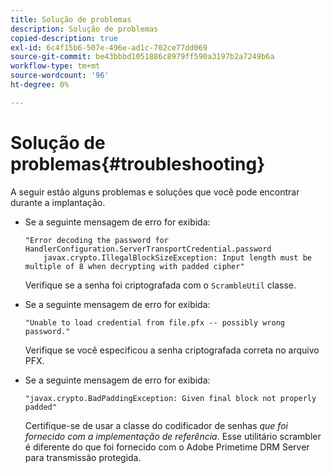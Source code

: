 ```yaml
---
title: Solução de problemas
description: Solução de problemas
copied-description: true
exl-id: 6c4f15b6-507e-496e-ad1c-702ce77dd069
source-git-commit: be43bbbd1051886c8979ff590a3197b2a7249b6a
workflow-type: tm+mt
source-wordcount: '96'
ht-degree: 0%

---
```


# Solução de problemas{#troubleshooting}

A seguir estão alguns problemas e soluções que você pode encontrar durante a implantação.

* Se a seguinte mensagem de erro for exibida:

   ```
   "Error decoding the password for HandlerConfiguration.ServerTransportCredential.password  
       javax.crypto.IllegalBlockSizeException: Input length must be multiple of 8 when decrypting with padded cipher"
   ```

   Verifique se a senha foi criptografada com o `ScrambleUtil` classe.

* Se a seguinte mensagem de erro for exibida:

   ```
   "Unable to load credential from file.pfx -- possibly wrong password."
   ```

   Verifique se você especificou a senha criptografada correta no arquivo PFX.

* Se a seguinte mensagem de erro for exibida:

   ```
   "javax.crypto.BadPaddingException: Given final block not properly padded"
   ```

   Certifique-se de usar a classe do codificador de senhas *que foi fornecido com a implementação de referência*. Esse utilitário scrambler é diferente do que foi fornecido com o Adobe Primetime DRM Server para transmissão protegida.
